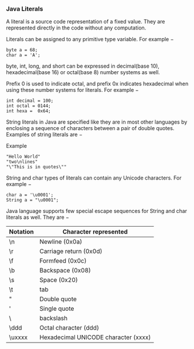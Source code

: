 ### Java Literals
A literal is a source code representation of a fixed value. They are represented directly in the code without any computation.

Literals can be assigned to any primitive type variable. For example −

```
byte a = 68;
char a = 'A';
```
byte, int, long, and short can be expressed in decimal(base 10), hexadecimal(base 16) or octal(base 8) number systems as well.

Prefix 0 is used to indicate octal, and prefix 0x indicates hexadecimal when using these number systems for literals. For example −
```
int decimal = 100;
int octal = 0144;
int hexa =  0x64;
```
String literals in Java are specified like they are in most other languages by enclosing a sequence of characters between a pair of double quotes. Examples of string literals are −

Example
```
"Hello World"
"two\nlines"
"\"This is in quotes\""
```
String and char types of literals can contain any Unicode characters. For example −
```
char a = '\u0001';
String a = "\u0001";
```
Java language supports few special escape sequences for String and char literals as well. They are −

| Notation	| Character represented |
| ----------- | ----------- |
| \n |	Newline (0x0a) |
| \r |	Carriage return (0x0d) |
| \f |	Formfeed (0x0c) |
| \b |	Backspace (0x08) |
| \s |	Space (0x20) |
| \t |	tab |
| \" |	Double quote |
| \' |	Single quote |
| \\ |	backslash |
| \ddd |	Octal character (ddd) |
| \uxxxx |	Hexadecimal UNICODE character (xxxx) |
